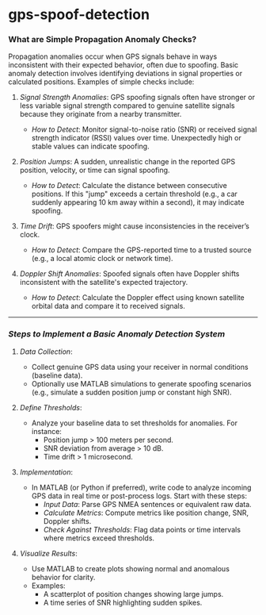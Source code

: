# gps-spoof-detection

### What are Simple Propagation Anomaly Checks?

Propagation anomalies occur when GPS signals behave in ways inconsistent with their expected behavior, often due to spoofing. Basic anomaly detection involves identifying deviations in signal properties or calculated positions. Examples of simple checks include:

1. *Signal Strength Anomalies*: GPS spoofing signals often have stronger or less variable signal strength compared to genuine satellite signals because they originate from a nearby transmitter.
   - *How to Detect*: Monitor signal-to-noise ratio (SNR) or received signal strength indicator (RSSI) values over time. Unexpectedly high or stable values can indicate spoofing.

2. *Position Jumps*: A sudden, unrealistic change in the reported GPS position, velocity, or time can signal spoofing.
   - *How to Detect*: Calculate the distance between consecutive positions. If this "jump" exceeds a certain threshold (e.g., a car suddenly appearing 10 km away within a second), it may indicate spoofing.

3. *Time Drift*: GPS spoofers might cause inconsistencies in the receiver’s clock.
   - *How to Detect*: Compare the GPS-reported time to a trusted source (e.g., a local atomic clock or network time).

4. *Doppler Shift Anomalies*: Spoofed signals often have Doppler shifts inconsistent with the satellite's expected trajectory.
   - *How to Detect*: Calculate the Doppler effect using known satellite orbital data and compare it to received signals.

---

### *Steps to Implement a Basic Anomaly Detection System*

1. *Data Collection*:
   - Collect genuine GPS data using your receiver in normal conditions (baseline data).
   - Optionally use MATLAB simulations to generate spoofing scenarios (e.g., simulate a sudden position jump or constant high SNR).

2. *Define Thresholds*:
   - Analyze your baseline data to set thresholds for anomalies. For instance:
     - Position jump > 100 meters per second.
     - SNR deviation from average > 10 dB.
     - Time drift > 1 microsecond.

3. *Implementation*:
   - In MATLAB (or Python if preferred), write code to analyze incoming GPS data in real time or post-process logs. Start with these steps:
     - *Input Data*: Parse GPS NMEA sentences or equivalent raw data.
     - *Calculate Metrics*: Compute metrics like position change, SNR, Doppler shifts.
     - *Check Against Thresholds*: Flag data points or time intervals where metrics exceed thresholds.

4. *Visualize Results*:
   - Use MATLAB to create plots showing normal and anomalous behavior for clarity.
   - Examples:
     - A scatterplot of position changes showing large jumps.
     - A time series of SNR highlighting sudden spikes.
